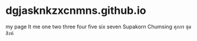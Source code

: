 # dgjasknkzxcnmns.github.io
my page  It me 
one two three four five 
six seven 
Supakorn Chumsing
ศุภกร ชุมสิงห์
